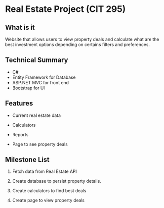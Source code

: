 # Real Estate Project (CIT 295)
## What is it

Website that allows users to view property deals and calculate what are the best investment options depending on certains filters and preferences.

## Technical Summary

* C#
* Entity Framework for Database
* ASP.NET MVC for front end
* Bootstrap for UI

## Features

* Current real estate data

* Calculators

* Reports

* Page to see property deals

## Milestone List

1. Fetch data from Real Estate API

2. Create database to persist property details.

3. Create calculators to find best deals

4. Create page to view property deals
